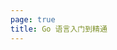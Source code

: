 ```yaml
---
page: true
title: Go 语言入门到精通
---
```


<script setup>
import Home from '/@theme/components/Home.vue'
</script>

<Home />
